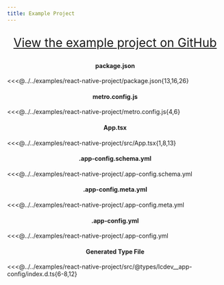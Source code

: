```yaml
---
title: Example Project
---
```


<div style="font-size: 2em" align="center">

[View the example project on GitHub](https://github.com/launchcodedev/app-config/tree/master/examples/react-native-project)

</div>

<h4 style="text-align:center">package.json</h4>

<<<@../../examples/react-native-project/package.json{13,16,26}

<h4 style="text-align:center">metro.config.js</h4>

<<<@../../examples/react-native-project/metro.config.js{4,6}

<h4 style="text-align:center">App.tsx</h4>

<<<@../../examples/react-native-project/src/App.tsx{1,8,13}

<h4 style="text-align:center">.app-config.schema.yml</h4>

<<<@../../examples/react-native-project/.app-config.schema.yml

<h4 style="text-align:center">.app-config.meta.yml</h4>

<<<@../../examples/react-native-project/.app-config.meta.yml

<h4 style="text-align:center">.app-config.yml</h4>

<<<@../../examples/react-native-project/.app-config.yml

<h4 style="text-align:center">Generated Type File</h4>

<<<@../../examples/react-native-project/src/@types/lcdev__app-config/index.d.ts{6-8,12}
